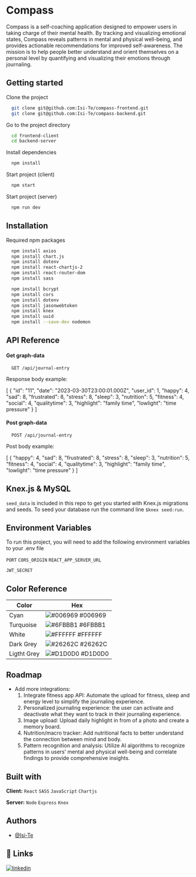 
# Compass

Compass is a self-coaching application designed to empower users in taking charge of their mental health. By tracking and visualizing emotional states, Compass reveals patterns in mental and physical well-being, and provides actionable recommendations for improved self-awareness. The mission is to help people better understand and orient themselves on a personal level by quantifying and visualizing their emotions through journaling. 


## Getting started

Clone the project

```bash
  git clone git@github.com:Isi-Te/compass-frontend.git
  git clone git@github.com:Isi-Te/compass-backend.git
```

Go to the project directory

```bash
  cd frontend-client
  cd backend-server
```

Install dependencies

```bash
  npm install
```

Start project (client)

```bash
  npm start
```
Start project (server)
```bash
  npm run dev
```


## Installation

Required npm packages

```bash
  npm install axios
  npm install chart.js
  npm install dotenv
  npm install react-chartjs-2
  npm install react-router-dom
  npm install sass

  npm install bcrypt
  npm install cors
  npm install dotenv
  npm install jasonwebtoken
  npm install knex
  npm install uuid
  npm install --save-dev nodemon
```
    

## API Reference

#### Get graph-data

```http
  GET /api/journal-entry
```

Response body example:

[
    {
    "id": "11",
    "date": "2023-03-30T23:00:01.000Z",
    "user_id": 1,
    "happy": 4,
    "sad": 8,
    "frustrated": 8,
    "stress": 8,
    "sleep": 3,
    "nutrition": 5,
    "fitness": 4,
    "social": 4,
    "qualitytime": 3,
    "highlight": "family time",
    "lowlight": "time pressure"
    }
]

#### Post graph-data

```http
  POST /api/journal-entry
```
Post body example:

[
    {
    "happy": 4,
    "sad": 8,
    "frustrated": 8,
    "stress": 8,
    "sleep": 3,
    "nutrition": 5,
    "fitness": 4,
    "social": 4,
    "qualitytime": 3,
    "highlight": "family time",
    "lowlight": "time pressure"
    }
]

## Knex.js & MySQL
`seed_data` is included in this repo to get you started with Knex.js migrations and seeds. To seed your database run the command line `$knex seed:run`.


## Environment Variables

To run this project, you will need to add the following environment variables to your .env file

`PORT` `CORS_ORIGIN` `REACT_APP_SERVER_URL` 

`JWT_SECRET`


## Color Reference

| Color             | Hex                                                                |
| ----------------- | ------------------------------------------------------------------ |
| Cyan | ![#006969](https://via.placeholder.com/10/006969?text=+) #006969 |
| Turquoise | ![#6FBBB1](https://via.placeholder.com/10/6FBBB1?text=+) #6FBBB1 |
| White | ![#FFFFFF](https://via.placeholder.com/10/FFFFFF?text=+) #FFFFFF |
| Dark Grey| ![#26262C](https://via.placeholder.com/10/26262C?text=+) #26262C |
| Ligtht Grey| ![#D1D0D0](https://via.placeholder.com/10/D1D0D0?text=+) #D1D0D0 |


## Roadmap

- Add more integrations:
  1. Integrate fitness app API: Automate the upload for fitness, sleep and energy level to simplify the journaling experience.
  2. Personalized journaling experience: the user can activate and deactivate what they want to track in their journaling experience.
  3. Image upload: Upload daily highlight in from of a photo and create a memory board.
  4. Nutrition/macro tracker: Add nutritional facts to better understand the connection between mind and body.
  5. Pattern recognition and analysis: Utilize AI algorithms to recognize patterns in users' mental and physical well-being and correlate findings to provide comprehensive insights.

## Built with

**Client:** `React` `SASS` `JavaScript` `Chartjs`

**Server:** `Node` `Express` `Knex`

## Authors

- [@Isi-Te](https://github.com/Isi-Te)

## 🔗 Links
[![linkedin](https://img.shields.io/badge/linkedin-0A66C2?style=for-the-badge&logo=linkedin&logoColor=white)](https://www.linkedin.com/in/iteuber/)